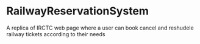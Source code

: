 # RailwayReservationSystem
A replica of IRCTC web page where a user can book cancel and reshudele railway tickets according to their needs
